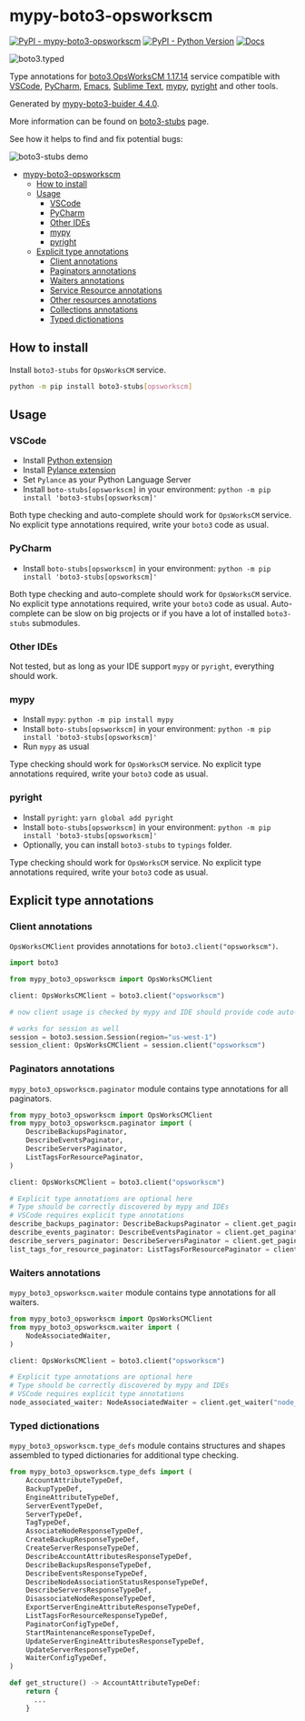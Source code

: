 # mypy-boto3-opsworkscm

[![PyPI - mypy-boto3-opsworkscm](https://img.shields.io/pypi/v/mypy-boto3-opsworkscm.svg?color=blue)](https://pypi.org/project/mypy-boto3-opsworkscm)
[![PyPI - Python Version](https://img.shields.io/pypi/pyversions/mypy-boto3-opsworkscm.svg?color=blue)](https://pypi.org/project/mypy-boto3-opsworkscm)
[![Docs](https://img.shields.io/readthedocs/mypy-boto3-builder.svg?color=blue)](https://mypy-boto3-builder.readthedocs.io/)

![boto3.typed](https://github.com/vemel/mypy_boto3_builder/raw/master/logo.png)

Type annotations for
[boto3.OpsWorksCM 1.17.14](https://boto3.amazonaws.com/v1/documentation/api/1.17.14/reference/services/opsworkscm.html#OpsWorksCM) service
compatible with
[VSCode](https://code.visualstudio.com/),
[PyCharm](https://www.jetbrains.com/pycharm/),
[Emacs](https://www.gnu.org/software/emacs/),
[Sublime Text](https://www.sublimetext.com/),
[mypy](https://github.com/python/mypy),
[pyright](https://github.com/microsoft/pyright)
and other tools.

Generated by [mypy-boto3-buider 4.4.0](https://github.com/vemel/mypy_boto3_builder).

More information can be found on [boto3-stubs](https://pypi.org/project/boto3-stubs/) page.

See how it helps to find and fix potential bugs:

![boto3-stubs demo](https://github.com/vemel/mypy_boto3_builder/raw/master/demo.gif)

- [mypy-boto3-opsworkscm](#mypy-boto3-opsworkscm)
  - [How to install](#how-to-install)
  - [Usage](#usage)
    - [VSCode](#vscode)
    - [PyCharm](#pycharm)
    - [Other IDEs](#other-ides)
    - [mypy](#mypy)
    - [pyright](#pyright)
  - [Explicit type annotations](#explicit-type-annotations)
    - [Client annotations](#client-annotations)
    - [Paginators annotations](#paginators-annotations)
    - [Waiters annotations](#waiters-annotations)
    - [Service Resource annotations](#service-resource-annotations)
    - [Other resources annotations](#other-resources-annotations)
    - [Collections annotations](#collections-annotations)
    - [Typed dictionations](#typed-dictionations)

## How to install

Install `boto3-stubs` for `OpsWorksCM` service.

```bash
python -m pip install boto3-stubs[opsworkscm]
```

## Usage

### VSCode

- Install [Python extension](https://marketplace.visualstudio.com/items?itemName=ms-python.python)
- Install [Pylance extension](https://marketplace.visualstudio.com/items?itemName=ms-python.vscode-pylance)
- Set `Pylance` as your Python Language Server
- Install `boto-stubs[opsworkscm]` in your environment: `python -m pip install 'boto3-stubs[opsworkscm]'`

Both type checking and auto-complete should work for `OpsWorksCM` service.
No explicit type annotations required, write your `boto3` code as usual.

### PyCharm

- Install `boto-stubs[opsworkscm]` in your environment: `python -m pip install 'boto3-stubs[opsworkscm]'`

Both type checking and auto-complete should work for `OpsWorksCM` service.
No explicit type annotations required, write your `boto3` code as usual.
Auto-complete can be slow on big projects or if you have a lot of installed `boto3-stubs` submodules.

### Other IDEs

Not tested, but as long as your IDE support `mypy` or `pyright`, everything should work.

### mypy

- Install `mypy`: `python -m pip install mypy`
- Install `boto-stubs[opsworkscm]` in your environment: `python -m pip install 'boto3-stubs[opsworkscm]'`
- Run `mypy` as usual

Type checking should work for `OpsWorksCM` service.
No explicit type annotations required, write your `boto3` code as usual.

### pyright

- Install `pyright`: `yarn global add pyright`
- Install `boto-stubs[opsworkscm]` in your environment: `python -m pip install 'boto3-stubs[opsworkscm]'`
- Optionally, you can install `boto3-stubs` to `typings` folder.

Type checking should work for `OpsWorksCM` service.
No explicit type annotations required, write your `boto3` code as usual.

## Explicit type annotations

### Client annotations

`OpsWorksCMClient` provides annotations for `boto3.client("opsworkscm")`.

```python
import boto3

from mypy_boto3_opsworkscm import OpsWorksCMClient

client: OpsWorksCMClient = boto3.client("opsworkscm")

# now client usage is checked by mypy and IDE should provide code auto-complete

# works for session as well
session = boto3.session.Session(region="us-west-1")
session_client: OpsWorksCMClient = session.client("opsworkscm")
```

### Paginators annotations

`mypy_boto3_opsworkscm.paginator` module contains type annotations for all paginators.

```python
from mypy_boto3_opsworkscm import OpsWorksCMClient
from mypy_boto3_opsworkscm.paginator import (
    DescribeBackupsPaginator,
    DescribeEventsPaginator,
    DescribeServersPaginator,
    ListTagsForResourcePaginator,
)

client: OpsWorksCMClient = boto3.client("opsworkscm")

# Explicit type annotations are optional here
# Type should be correctly discovered by mypy and IDEs
# VSCode requires explicit type annotations
describe_backups_paginator: DescribeBackupsPaginator = client.get_paginator("describe_backups")
describe_events_paginator: DescribeEventsPaginator = client.get_paginator("describe_events")
describe_servers_paginator: DescribeServersPaginator = client.get_paginator("describe_servers")
list_tags_for_resource_paginator: ListTagsForResourcePaginator = client.get_paginator("list_tags_for_resource")
```


### Waiters annotations

`mypy_boto3_opsworkscm.waiter` module contains type annotations for all waiters.

```python
from mypy_boto3_opsworkscm import OpsWorksCMClient
from mypy_boto3_opsworkscm.waiter import (
    NodeAssociatedWaiter,
)

client: OpsWorksCMClient = boto3.client("opsworkscm")

# Explicit type annotations are optional here
# Type should be correctly discovered by mypy and IDEs
# VSCode requires explicit type annotations
node_associated_waiter: NodeAssociatedWaiter = client.get_waiter("node_associated")
```





### Typed dictionations

`mypy_boto3_opsworkscm.type_defs` module contains structures and shapes assembled
to typed dictionaries for additional type checking.

```python
from mypy_boto3_opsworkscm.type_defs import (
    AccountAttributeTypeDef,
    BackupTypeDef,
    EngineAttributeTypeDef,
    ServerEventTypeDef,
    ServerTypeDef,
    TagTypeDef,
    AssociateNodeResponseTypeDef,
    CreateBackupResponseTypeDef,
    CreateServerResponseTypeDef,
    DescribeAccountAttributesResponseTypeDef,
    DescribeBackupsResponseTypeDef,
    DescribeEventsResponseTypeDef,
    DescribeNodeAssociationStatusResponseTypeDef,
    DescribeServersResponseTypeDef,
    DisassociateNodeResponseTypeDef,
    ExportServerEngineAttributeResponseTypeDef,
    ListTagsForResourceResponseTypeDef,
    PaginatorConfigTypeDef,
    StartMaintenanceResponseTypeDef,
    UpdateServerEngineAttributesResponseTypeDef,
    UpdateServerResponseTypeDef,
    WaiterConfigTypeDef,
)

def get_structure() -> AccountAttributeTypeDef:
    return {
      ...
    }
```
